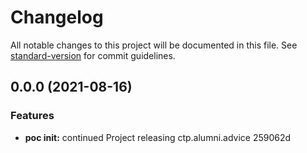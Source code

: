 # Changelog

All notable changes to this project will be documented in this file. See [standard-version](https://github.com/conventional-changelog/standard-version) for commit guidelines.

## 0.0.0 (2021-08-16)


### Features

* **poc init:** continued Project releasing ctp.alumni.advice 259062d
